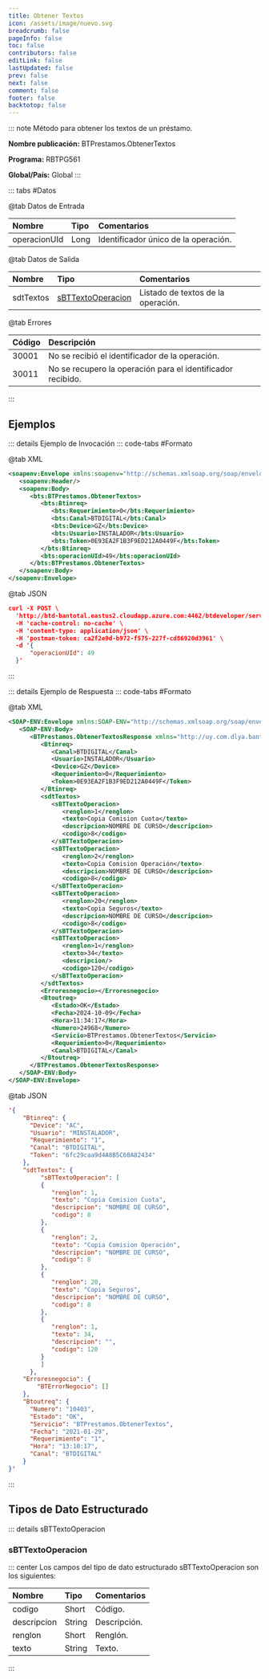 ```yaml
---
title: Obtener Textos
icon: /assets/image/nuevo.svg
breadcrumb: false
pageInfo: false
toc: false
contributors: false
editLink: false
lastUpdated: false
prev: false
next: false
comment: false
footer: false
backtotop: false
---
```


<!-- ABRE DATOS DEL MÉTODO -->
::: note Método para obtener los textos de un préstamo.

**Nombre publicación:** BTPrestamos.ObtenerTextos

**Programa:** RBTPG561

**Global/País:** Global
:::
<!-- CIERRA DATOS DEL MÉTODO -->

<!-- ABRE TABLA DE DATOS -->
::: tabs #Datos 

@tab Datos de Entrada

Nombre | Tipo | Comentarios
:--------- | :--------- | :---------
operacionUId | Long | Identificador único de la operación.

@tab Datos de Salida

Nombre | Tipo | Comentarios
:--------- | :--------- | :---------
sdtTextos | [sBTTextoOperacion](#sbttextooperacion) | Listado de textos de la operación.

@tab Errores

Código | Descripción
:--------- | :-----------
30001 | No se recibió el identificador de la operación.
30011 | No se recupero la operación para el identificador recibido.

::: 
<!-- CIERRA TABLA DE DATOS -->

## **Ejemplos**

<!-- ABRE EJEMPLO DE INVOCACIÓN -->
::: details Ejemplo de Invocación 
::: code-tabs #Formato

@tab XML
```xml
<soapenv:Envelope xmlns:soapenv="http://schemas.xmlsoap.org/soap/envelope/" xmlns:bts="http://uy.com.dlya.bantotal/BTSOA/">
   <soapenv:Header/>
   <soapenv:Body>
      <bts:BTPrestamos.ObtenerTextos>
         <bts:Btinreq>
            <bts:Requerimiento>0</bts:Requerimiento>
            <bts:Canal>BTDIGITAL</bts:Canal>
            <bts:Device>GZ</bts:Device>
            <bts:Usuario>INSTALADOR</bts:Usuario>
            <bts:Token>0E93EA2F1B3F9ED212A0449F</bts:Token>
         </bts:Btinreq>
         <bts:operacionUId>49</bts:operacionUId>
      </bts:BTPrestamos.ObtenerTextos>
   </soapenv:Body>
</soapenv:Envelope>
```

@tab JSON
```json
curl -X POST \
  'http://btd-bantotal.eastus2.cloudapp.azure.com:4462/btdeveloper/servlet/com.dlya.bantotal.odwsbt_BTPrestamos?ObtenerTextos=' \
  -H 'cache-control: no-cache' \
  -H 'content-type: application/json' \
  -H 'postman-token: ca2f2e9d-b972-f575-227f-cd86920d3961' \
  -d '{
      "operacionUId": 49
  }'
```
:::
<!-- CIERRA EJEMPLO DE INVOCACIÓN -->

<!-- ABRE EJEMPLO DE RESPUESTA -->
::: details Ejemplo de Respuesta 
::: code-tabs #Formato

@tab XML
```xml
<SOAP-ENV:Envelope xmlns:SOAP-ENV="http://schemas.xmlsoap.org/soap/envelope/" xmlns:xsd="http://www.w3.org/2001/XMLSchema" xmlns:SOAP-ENC="http://schemas.xmlsoap.org/soap/encoding/" xmlns:xsi="http://www.w3.org/2001/XMLSchema-instance">
   <SOAP-ENV:Body>
      <BTPrestamos.ObtenerTextosResponse xmlns="http://uy.com.dlya.bantotal/BTSOA/">
         <Btinreq>
            <Canal>BTDIGITAL</Canal>
            <Usuario>INSTALADOR</Usuario>
            <Device>GZ</Device>
            <Requerimiento>0</Requerimiento>
            <Token>0E93EA2F1B3F9ED212A0449F</Token>
         </Btinreq>
         <sdtTextos>
            <sBTTextoOperacion>
               <renglon>1</renglon>
               <texto>Copia Comision Cuota</texto>
               <descripcion>NOMBRE DE CURSO</descripcion>
               <codigo>8</codigo>
            </sBTTextoOperacion>
            <sBTTextoOperacion>
               <renglon>2</renglon>
               <texto>Copia Comision Operación</texto>
               <descripcion>NOMBRE DE CURSO</descripcion>
               <codigo>8</codigo>
            </sBTTextoOperacion>
            <sBTTextoOperacion>
               <renglon>20</renglon>
               <texto>Copia Seguros</texto>
               <descripcion>NOMBRE DE CURSO</descripcion>
               <codigo>8</codigo>
            </sBTTextoOperacion>
            <sBTTextoOperacion>
               <renglon>1</renglon>
               <texto>34</texto>
               <descripcion/>
               <codigo>120</codigo>
            </sBTTextoOperacion>
         </sdtTextos>
         <Erroresnegocio></Erroresnegocio>
         <Btoutreq>
            <Estado>OK</Estado>
            <Fecha>2024-10-09</Fecha>
            <Hora>11:34:17</Hora>
            <Numero>24968</Numero>
            <Servicio>BTPrestamos.ObtenerTextos</Servicio>
            <Requerimiento>0</Requerimiento>
            <Canal>BTDIGITAL</Canal>
         </Btoutreq>
      </BTPrestamos.ObtenerTextosResponse>
   </SOAP-ENV:Body>
</SOAP-ENV:Envelope>
```

@tab JSON
```json
'{
    "Btinreq": {
      "Device": "AC",
      "Usuario": "MINSTALADOR",
      "Requerimiento": "1",
      "Canal": "BTDIGITAL",
      "Token": "6fc29caa9d4A8B5C60A82434"
    },
    "sdtTextos": {
         "sBTTextoOperacion": [
         {
            "renglon": 1,
            "texto": "Copia Comision Cuota",
            "descripcion": "NOMBRE DE CURSO",
            "codigo": 8
         },
         {
            "renglon": 2,
            "texto": "Copia Comision Operación",
            "descripcion": "NOMBRE DE CURSO",
            "codigo": 8
         },
         {
            "renglon": 20,
            "texto": "Copia Seguros",
            "descripcion": "NOMBRE DE CURSO",
            "codigo": 8
         },
         {
            "renglon": 1,
            "texto": 34,
            "descripcion": "",
            "codigo": 120
         }
         ]
      },
    "Erroresnegocio": {
        "BTErrorNegocio": []
    },
    "Btoutreq": {
      "Numero": "10403",
      "Estado": "OK",
      "Servicio": "BTPrestamos.ObtenerTextos",
      "Fecha": "2021-01-29",
      "Requerimiento": "1",
      "Hora": "13:10:17",
      "Canal": "BTDIGITAL"
    }
}'
```
::: 
<!-- CIERRA EJEMPLO DE RESPUESTA -->

## **Tipos de Dato Estructurado**

<!-- ABRE SDT -->
::: details sBTTextoOperacion  

### sBTTextoOperacion

::: center 
Los campos del tipo de dato estructurado sBTTextoOperacion son los siguientes: 

Nombre | Tipo | Comentarios 
:--------- | :----------- | :----------- 
codigo | Short | Código.
descripcion | String | Descripción.
renglon | Short | Renglón. 
texto | String | Texto.

:::
<!-- CIERRA SDT -->